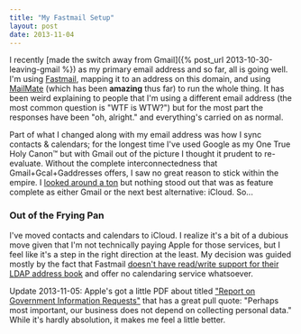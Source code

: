 ```yaml
---
title: "My Fastmail Setup"
layout: post
date: 2013-11-04
---
```


I recently [made the switch away from Gmail]({% post_url 2013-10-30-leaving-gmail %}) as my primary email address and so far, all is going well. I'm using [Fastmail](https://www.fastmail.fm/), mapping it to an address on this domain, and using [MailMate](http://freron.com/) (which has been **amazing** thus far) to run the whole thing. It has been weird explaining to people that I'm using a different email address (the most common question is "WTF is WTW?") but for the most part the responses have been "oh, alright." and everything's carried on as normal.

Part of what I changed along with my email address was how I sync contacts & calendars; for the longest time I've used Google as my One True Holy Canon&trade; but with Gmail out of the picture I thought it prudent to re-evaluate. Without the complete interconnectedness that Gmail+Gcal+Gaddresses offers, I saw no great reason to stick within the empire. I [looked around a ton](http://lmgtfy.com/?q=online+calendar) but nothing stood out that was as feature complete as either Gmail or the next best alternative: iCloud. So...

### Out of the Frying Pan

I've moved contacts and calendars to iCloud. I realize it's a bit of a dubious move given that I'm not technically paying Apple for those services, but I feel like it's a step in the right direction at the least. My decision was guided mostly by the fact that Fastmail [doesn't have read/write support for their LDAP address book](https://www.fastmail.fm/help/address_book_ldap_access.html) and offer no calendaring service whatsoever.

Update 2013-11-05: Apple's got a little PDF about titled ["Report on Government Information Requests"](http://www.apple.com/pr/pdf/131105reportongovernmentinforequests2.pdf) that has a great pull quote: "Perhaps most important, our business does not depend on collecting personal data." While it's hardly absolution, it makes me feel a little better.
